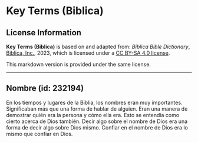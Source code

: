 # Key Terms (Biblica)

## License Information

**Key Terms (Biblica)** is based on and adapted from: _Biblica Bible Dictionary_, [Biblica, Inc.](https://www.biblica.com/), 2023, which is licensed under a [CC BY-SA 4.0 license](https://creativecommons.org/licenses/by-sa/4.0/legalcode.en).

This markdown version is provided under the same license.



--------------------------------

## Nombre (id: 232194)

En los tiempos y lugares de la Biblia, los nombres eran muy importantes. Significaban más que una forma de hablar de alguien. Eran una manera de demostrar quién era la persona y cómo ella era. Esto se entendía como cierto acerca de Dios también. Decir algo sobre el nombre de Dios era una forma de decir algo sobre Dios mismo. Confiar en el nombre de Dios era lo mismo que confiar en Dios.


